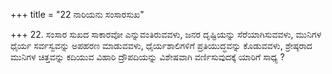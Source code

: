 +++
title = "22 ನಾರಿಯನು ಸಂಸಾರಸುಖ"

+++
22. ಸಂಸಾರ ಸುಖದ ಸಾಕಾರವೋ ಎನ್ನುವಂತಿರುವವಳು, ಜನರ ದೃಷ್ಟಿಯನ್ನು ಸೆರೆಯಾಗಿಸುವವಳು, ಮುನಿಗಳ ಧೈರ್ಯ ಸರ್ವಸ್ವವನ್ನು ಅಪಹರಣ ಮಾಡುವವಳು, ಧೈರ್ಯಶಾಲಿಗಳಿಗೆ ಪ್ರತಿಯುದ್ಧವನ್ನು ಕೊಡುವವಳು, ಶ್ರೇಷ್ಠರಾದ ಮುನಿಗಳ ಚಿತ್ತವನ್ನು ಕದಿಯುವ ವಿಹಾರಿ ದ್ರೌಪದಿಯನ್ನು ವಿಶೇಷವಾಗಿ ವರ್ಣಿಸುವುದಕ್ಕೆ ಯಾರಿಗೆ ಸಾಧ್ಯ ?